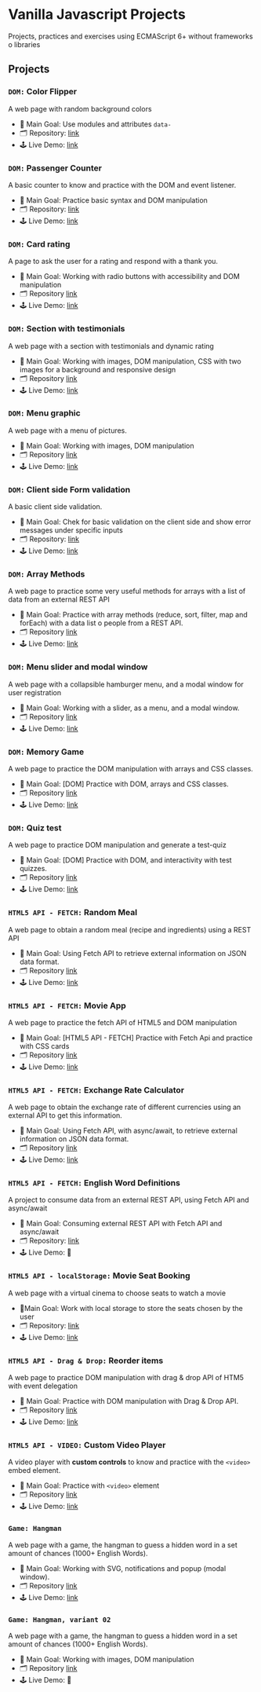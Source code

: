 # Vanilla Javascript Projects

Projects, practices and exercises using ECMAScript 6+ without frameworks o libraries

## Projects

### `DOM:` Color Flipper

A web page with random background colors

- 🎯 Main Goal: Use modules and attributes `data-`
- 🗂️ Repository: [link](https://github.com/orses/vanilla_javascript/tree/master/basic_color_flipper/)
- 🕹️ Live Demo: [link](https://orses.github.io/vanilla_javascript/basic_color_flipper/src/)

### `DOM:` Passenger Counter

A basic counter to know and practice with the DOM and event listener.

- 🎯 Main Goal: Practice basic syntax and DOM manipulation
- 🗂️ Repository: [link](https://github.com/orses/vanilla_javascript/tree/master/passenger_counter/)
- 🕹️ Live Demo: [link](https://orses.github.io/vanilla_javascript/passenger_counter/src/)

### `DOM:` Card rating

A page to ask the user for a rating and respond with a thank you.

- 🎯 Main Goal: Working with radio buttons with accessibility and DOM manipulation
- 🗂️ Repository [link](https://github.com/orses/vanilla_javascript/tree/master/card_rating_interactive/)
- 🕹️ Live Demo: [link](https://orses.github.io/vanilla_javascript/card_rating_interactive/src/)

### `DOM:` Section with testimonials

A web page with a section with testimonials and dynamic rating

- 🎯 Main Goal: Working with images, DOM manipulation, CSS with two images for a background and responsive design
- 🗂️ Repository [link](https://github.com/orses/vanilla_javascript/tree/master/section_social/)
- 🕹️ Live Demo: [link](https://orses.github.io/vanilla_javascript/section_social/src/)

### `DOM:` Menu graphic

A web page with a menu of pictures.

- 🎯 Main Goal: Working with images, DOM manipulation
- 🗂️ Repository [link](https://github.com/orses/vanilla_javascript/tree/master/menu_visual/)
- 🕹️ Live Demo: [link](https://orses.github.io/vanilla_javascript/menu_visual/src/)

### `DOM:` Client side Form validation

A basic client side validation.

- 🎯 Main Goal: Chek for basic validation on the client side and show error messages under specific inputs
- 🗂️ Repository: [link](https://github.com/orses/vanilla_javascript/tree/master/form_validator/)
- 🕹️ Live Demo: [link](https://orses.github.io/vanilla_javascript/form_validator/src/)

### `DOM:` Array Methods

A web page to practice some very useful methods for arrays with a list of data from an external REST API

- 🎯 Main Goal: Practice with array methods (reduce, sort, filter, map and forEach) with a data list o people from a REST API.
- 🗂️ Repository [link](https://github.com/orses/vanilla_javascript/tree/master/dom_array_methods/)
- 🕹️ Live Demo: [link](https://orses.github.io/vanilla_javascript/dom_array_methods/src/)

### `DOM:` Menu slider and modal window

A web page with a collapsible hamburger menu, and a modal window for user registration

- 🎯 Main Goal: Working with a slider, as a menu, and a modal window.
- 🗂️ Repository [link](https://github.com/orses/vanilla_javascript/tree/master/menu_slider_and_modal/)
- 🕹️ Live Demo: [link](https://orses.github.io/vanilla_javascript/menu_slider_and_modal/src/)

### `DOM:` Memory Game

A web page to practice the DOM manipulation with arrays and CSS classes.

- 🎯 Main Goal: [DOM] Practice with DOM, arrays and CSS classes.
- 🗂️ Repository [link](https://github.com/orses/vanilla_javascript/tree/master/dom_memory_game/)
- 🕹️ Live Demo: [link](https://orses.github.io/vanilla_javascript/dom_memory_game/src/)

### `DOM:` Quiz test

A web page to practice DOM manipulation and generate a test-quiz

- 🎯 Main Goal: [DOM] Practice with DOM, and interactivity with test quizzes.
- 🗂️ Repository [link](https://github.com/orses/vanilla_javascript/tree/master/dom_exam_quiz/)
- 🕹️ Live Demo: [link](https://orses.github.io/vanilla_javascript/dom_exam_quiz/src/)

### `HTML5 API - FETCH:` Random Meal

A web page to obtain a random meal (recipe and ingredients) using a REST API

- 🎯 Main Goal: Using Fetch API to retrieve external information on JSON data format.
- 🗂️ Repository [link](https://github.com/orses/vanilla_javascript/tree/master/fetch_random_meal/)
- 🕹️ Live Demo: [link](https://orses.github.io/vanilla_javascript/fetch_random_meal/src/)

### `HTML5 API - FETCH:` Movie App

A web page to practice the fetch API of HTML5 and DOM manipulation

- 🎯 Main Goal: [HTML5 API - FETCH] Practice with Fetch Api and practice with CSS cards
- 🗂️ Repository [link](https://github.com/orses/vanilla_javascript/tree/master/fetch_movies/)
- 🕹️ Live Demo: [link](https://orses.github.io/vanilla_javascript/fetch_movies/src/)

### `HTML5 API - FETCH:` Exchange Rate Calculator

A web page to obtain the exchange rate of different currencies using an external API to get this information.

- 🎯 Main Goal: Using Fetch API, with async/await, to retrieve external information on JSON data format.
- 🗂️ Repository [link](https://github.com/orses/vanilla_javascript/tree/master/exchange_rate_calculator/)
- 🕹️ Live Demo: [link](https://orses.github.io/vanilla_javascript/exchange_rate_calculator/src/)

### `HTML5 API - FETCH:` English Word Definitions

A project to consume data from an external REST API, using Fetch API and async/await

- 🎯 Main Goal: Consuming external REST API with Fetch API and async/await
- 🗂️ Repository: [link](https://github.com/orses/vanilla_javascript/tree/master/api_english_dictionary/)
- 🕹️ Live Demo: 🚧

### `HTML5 API - localStorage:` Movie Seat Booking

A web page with a virtual cinema to choose seats to watch a movie

- 🎯Main Goal: Work with local storage to store the seats chosen by the user
- 🗂️ Repository: [link](https://github.com/orses/vanilla_javascript/tree/master/movie_seat_booking/)
- 🕹️ Live Demo: [link](https://orses.github.io/vanilla_javascript/movie_seat_booking/src/)

### `HTML5 API - Drag & Drop:` Reorder items

A web page to practice DOM manipulation with drag & drop API of HTM5 with event delegation

- 🎯 Main Goal: Practice with DOM manipulation with Drag & Drop API.
- 🗂️ Repository [link](https://github.com/orses/vanilla_javascript/tree/master/drag_drop/)
- 🕹️ Live Demo: [link](https://orses.github.io/vanilla_javascript/drag_drop/src/)

### `HTML5 API - VIDEO:` Custom Video Player

A video player with **custom controls** to know and practice with the `<video>` embed element.

- 🎯 Main Goal: Practice with `<video>` element
- 🗂️ Repository [link](https://github.com/orses/vanilla_javascript/tree/master/video_player/)
- 🕹️ Live Demo: [link](https://orses.github.io/vanilla_javascript/video_player/src/)

### `Game: Hangman`

A web page with a game, the hangman to guess a hidden word in a set amount of chances (1000+ English Words).

- 🎯 Main Goal: Working with SVG, notifications and popup (modal window).
- 🗂️ Repository [link](https://github.com/orses/vanilla_javascript/tree/master/game_hangman/)
- 🕹️ Live Demo: [link](https://orses.github.io/vanilla_javascript/game_hangman/src/)

### `Game: Hangman, variant 02`

A web page with a game, the hangman to guess a hidden word in a set amount of chances (1000+ English Words).

- 🎯 Main Goal: Working with images, DOM manipulation
- 🗂️ Repository [link](https://github.com/orses/vanilla_javascript/tree/master/game_hangman_variant_02/)
- 🕹️ Live Demo: 🚧
